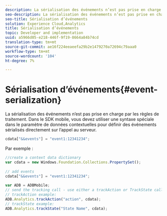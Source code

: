 ```yaml
---
description: La sérialisation des événements n’est pas prise en charge par les règles de traitement. Dans le SDK mobile, vous devez utiliser une syntaxe spéciale dans le paramètre de données contextuelles pour définir des événements sérialisés directement sur l’appel au serveur.
seo-description: La sérialisation des événements n’est pas prise en charge par les règles de traitement. Dans le SDK mobile, vous devez utiliser une syntaxe spéciale dans le paramètre de données contextuelles pour définir des événements sérialisés directement sur l’appel au serveur.
seo-title: Sérialisation d’événements
solution: Experience Cloud,Analytics
title: Sérialisation d’événements
topic: Developer and implementation
uuid: a5966d05-e218-446f-9f19-8664a84b74cd
translation-type: tm+mt
source-git-commit: ae16f224eeaeefa29b2e1479270a72694c79aaa0
workflow-type: tm+mt
source-wordcount: '104'
ht-degree: 7%

---
```



# Sérialisation d’événements{#event-serialization}

La sérialisation des événements n’est pas prise en charge par les règles de traitement. Dans le SDK mobile, vous devez utiliser une syntaxe spéciale dans le paramètre de données contextuelles pour définir des événements sérialisés directement sur l’appel au serveur.

```js
cdata["&&events"] = "event1:12341234";
```

Par exemple :

```js
//create a context data dictionary 
var cdata = new Windows.Foundation.Collections.PropertySet(); 
 
// add events 
cdata["&&events"] = "event1:12341234"; 
 
var ADB = ADBMobile; 
// send the tracking call - use either a trackAction or TrackState call. 
// trackAction example: 
ADB.Analytics.trackAction("action", cdata); 
// trackState example: 
ADB.Analytics.trackState("State Name", cdata);
```

